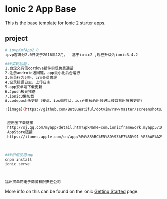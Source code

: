 Ionic 2 App Base
=====================

This is the base template for Ionic 2 starter apps.

##  project

```bash
# ipvpKmfApp2.0
ipvp客满分2.0开发于2016年12月，  基于ionic2 ,现已升级为ionic3.4.2

###实现功能：    
1.自定义有信cordova插件实现免费通话   
2.注册android返回键，app最小化后台运行   
3.会员行为分析，crm会员管理   
4.记录错误日志，上传日志   
5.app安卓端下载更新     
6.Jpush极光推送   
7.ionic3懒加载   
8.codepush热更新（安卓，ios都可以，ios在审核的时候通过接口暂时屏蔽更新）

![image](https://github.com/ButBueatiful/dotvim/raw/master/screenshots/vim-screenshot.jpg)   


 应用宝下载链接    
 http://sj.qq.com/myapp/detail.htm?apkName=com.ionicframework.myapp571074     
 AppStore链接     
 https://itunes.apple.com/cn/app/%E6%8B%BC%E5%8D%95%E7%BD%91-%E5%AE%A2%E6%BB%A1%E5%88%86/id1138683564?l=en&mt=8   
 


###如何使用app    
cnpm install   
ionic serve  



福州拼单网电子商务有限责任公司

```

More info on this can be found on the Ionic [Getting Started](http://ionicframework.com/docs/v2/getting-started/) page.
